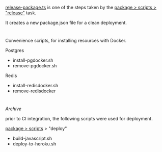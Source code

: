 [release-package.ts](release-package.ts) is one of the steps taken by the [package > scripts > "release"](../package.json) task.

It creates a new package.json file for a clean deployment.

#
Convenience scripts, for installing resources with Docker.

Postgres
- install-pgdocker.sh
- remove-pgdocker.sh


Redis
- install-redisdocker.sh
- remove-redisdocker

#
_Archive_

prior to CI integration, the following scripts were used for deployment.

[package > scripts](../package.json) > "deploy" 
- build-javascript.sh
- deploy-to-heroku.sh

